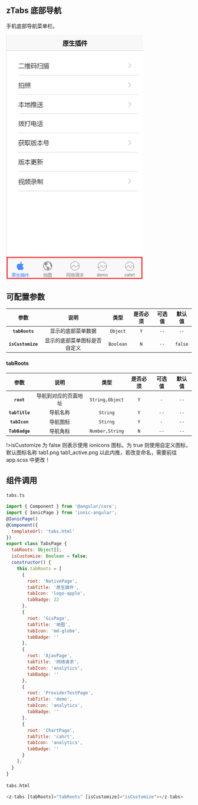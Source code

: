 ## zTabs 底部导航

手机底部导航菜单栏。

![](../_images/app/app-tabs.png)

## 可配置参数

|       参数        |             说明             |   类型    | 是否必须 | 可选值 | 默认值  |
| :---------------: | :--------------------------: | :-------: | :------: | :----: | :-----: |
|  **`tabRoots`**   |      显示的底部菜单数据      | `Object`  |   `Y`    |  `--`  |  `--`   |
| **`isCustomize`** | 显示的底部菜单图标是否自定义 | `Boolean` |   `N`    |  `--`  | `false` |

#### tabRoots

|      参数      |         说明         |      类型       | 是否必须 | 可选值 | 默认值 |
| :------------: | :------------------: | :-------------: | :------: | :----: | :----: |
|   **`root`**   | 导航到对应的页面地址 | `String,Object` |   `Y`    |  `-`   |  `--`  |
| **`tabTitle`** |       导航名称       |    `String`     |   `Y`    |  `--`  |  `--`  |
| **`tabIcon`**  |       导航图标       |    `Stirng`     |   `Y`    |  `-`   |  `--`  |
| **`TabBadge`** |       导航角标       | `Number,String` |   `N`    |  `--`  |  `--`  |

!>isCustomize 为 false 则表示使用 ionicons 图标。为 true 则使用自定义图标，默认图标名称 tab1.png tab1_active.png 以此内推，若改变命名，需要前往 app.scss 中更改！

## 组件调用

`tabs.ts`

```js
import { Component } from '@angular/core';
import { IonicPage } from 'ionic-angular';
@IonicPage()
@Component({
  templateUrl: 'tabs.html'
})
export class TabsPage {
  tabRoots: Object[];
  isCustomize: Boolean = false;
  constructor() {
    this.tabRoots = [
      {
        root: 'NativePage',
        tabTitle: '原生插件',
        tabIcon: 'logo-apple',
        tabBadge: 22
      },
      {
        root: 'GisPage',
        tabTitle: '地图',
        tabIcon: 'md-globe',
        tabBadge: ''
      },
      {
        root: 'AjaxPage',
        tabTitle: '网络请求',
        tabIcon: 'analytics',
        tabBadge: ''
      },
      {
        root: 'ProviderTestPage',
        tabTitle: 'demo',
        tabIcon: 'analytics',
        tabBadge: ''
      },
      {
        root: 'ChartPage',
        tabTitle: 'cahrt',
        tabIcon: 'analytics',
        tabBadge: ''
      }
    ];
  }
}
```

`tabs.html`

```js
<z-tabs [tabRoots]="tabRoots" [isCustomize]="isCustomize"></z-tabs>
```
